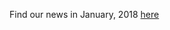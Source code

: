 Find our news in January, 2018 [here](https://drive.google.com/file/d/1I3seWRjXhWuAh2xmXjMAOYZqXhRrTVaC/view?usp=sharing)
